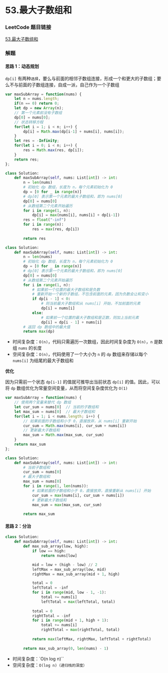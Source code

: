 # 53.最大子数组和

### LeetCode 题目链接

[53.最大子数组和](https://leetcode.cn/problems/maximum-subarray/)

### 解题

#### 思路 1：动态规划

`dp[i]` 有两种`选择`，要么与前面的相邻子数组连接，形成一个和更大的子数组；要么不与前面的子数组连接，自成一派，自己作为一个子数组

```js
var maxSubArray = function(nums) {
    let n = nums.length;
    if(n == 0) return 0;
    let dp = new Array(n);
    // 第一个元素前没有子数组
    dp[0] = nums[0];
    // 状态转移方程
    for(let i = 1; i < n; i++) {
        dp[i] = Math.max(dp[i-1] + nums[i], nums[i]);
    }
    let res = -Infinity;
    for(let i = 0; i < n; i++) {
        res = Math.max(res, dp[i]);
    }
    return res;
};
```
```python
class Solution:
    def maxSubArray(self, nums: List[int]) -> int:
        n = len(nums)
        # 初始化 dp 数组，长度为 n，每个元素初始化为 0
        dp = [0 for _ in range(n)]
        # dp[0] 表示第一个元素的最大子数组和，即为 nums[0]
        dp[0] = nums[0]
        # 从数组第二个元素开始遍历
        for i in range(1, n):
            dp[i] = max(nums[i], nums[i] + dp[i-1])
        res = float("-inf")
        for i in range(n):
            res = max(res, dp[i])
        
        return res

class Solution:
    def maxSubArray(self, nums: List[int]) -> int:
        n = len(nums)
        # 初始化 dp 数组，长度为 n，每个元素初始化为 0
        dp = [0 for _ in range(n)]
        # dp[0] 表示第一个元素的最大子数组和，即为 nums[0]
        dp[0] = nums[0]
        # 从数组第二个元素开始遍历
        for i in range(1, n):
            # 如果前一个位置的最大子数组和是负数
            # 重新开始一个新的子数组，不包含前面的元素，因为负数会让和变小
            if dp[i - 1] < 0:
                # 则当前最大子数组和从 nums[i] 开始，不加前面的元素
                dp[i] = nums[i]
            else:
                # 如果前一个位置的最大子数组和是正数，则加上当前元素
                dp[i] = dp[i - 1] + nums[i]
        # 返回 dp 数组中的最大值
        return max(dp)
```
- 时间复杂度：`O(n)`，代码只需遍历一次数组，因此时间复杂度为 `O(n)`，`n` 是数组 `nums` 的长度
- 空间复杂度：`O(n)`，代码使用了一个大小为 `n` 的 `dp` 数组来存储以每个 `nums[i]` 为结尾的最大子数组和

**优化**

因为只需前一个状态 `dp[i-1]` 的值就可推导出当前状态 `dp[i]` 的值。因此，可以将 `dp` 数组优化为常量空间变量，从而将空间复杂度优化为 `O(1)`

```js
var maxSubArray = function(nums) {
    // 使用两个变量来替代 dp 数组
    let cur_sum = nums[0]  // 当前的子数组和
    let max_sum = nums[0]  // 最大子数组和
    for(let i = 1; i < nums.length; i++) {
        // 如果前面的子数组和小于 0，直接放弃，从 nums[i] 重新开始
        cur_sum = Math.max(nums[i], cur_sum + nums[i])
        // 更新最大子数组和
        max_sum = Math.max(max_sum, cur_sum)
    }
    return max_sum
};
```
```python
class Solution:
    def maxSubArray(self, nums: List[int]) -> int:
        # 当前子数组和
        cur_sum = nums[0]
        # 最大子数组和
        max_sum = nums[0]
        for i in range(1, len(nums)):
            # 如果前面的子数组和小于 0，直接放弃，直接重新从 nums[i] 开始
            cur_sum = max(nums[i], cur_sum + nums[i])
            # 更新最大子数组和
            max_sum = max(max_sum, cur_sum)
        
        return max_sum
```

#### 思路 2：分治

```python
class Solution:
    def maxSubArray(self, nums: List[int]) -> int:
        def max_sub_array(low, high):
            if low == high:
                return nums[low]

            mid = low + (high - low) // 2
            leftMax = max_sub_array(low, mid)
            rightMax = max_sub_array(mid + 1, high)

            total = 0
            leftTotal = -inf
            for i in range(mid, low - 1, -1):
                total += nums[i]
                leftTotal = max(leftTotal, total)
            
            total = 0
            rightTotal = -inf
            for i in range(mid + 1, high + 1):
                total += nums[i]
                rightTotal = max(rightTotal, total)
            
            return max(leftMax, rightMax, leftTotal + rightTotal)
        
        return max_sub_array(0, len(nums) - 1)
```
- 时间复杂度：`O(n log n)``
- 空间复杂度：`O(log n)（递归栈的深度）`